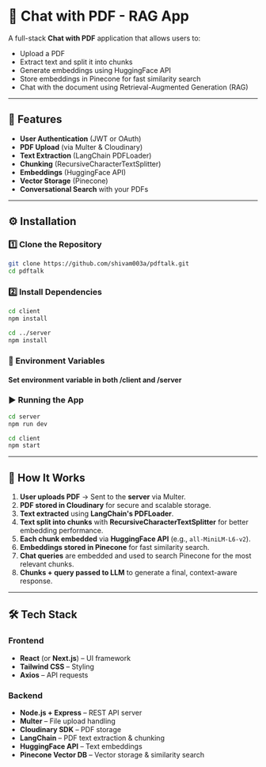 # 📄 Chat with PDF - RAG App

A full-stack **Chat with PDF** application that allows users to:

- Upload a PDF
- Extract text and split it into chunks
- Generate embeddings using HuggingFace API
- Store embeddings in Pinecone for fast similarity search
- Chat with the document using Retrieval-Augmented Generation (RAG)

---

## 🚀 Features

- **User Authentication** (JWT or OAuth)
- **PDF Upload** (via Multer & Cloudinary)
- **Text Extraction** (LangChain PDFLoader)
- **Chunking** (RecursiveCharacterTextSplitter)
- **Embeddings** (HuggingFace API)
- **Vector Storage** (Pinecone)
- **Conversational Search** with your PDFs

---

## ⚙️ Installation

### 1️⃣ Clone the Repository

```bash
git clone https://github.com/shivam003a/pdftalk.git
cd pdftalk

```

### 2️⃣ Install Dependencies

```bash
cd client
npm install

cd ../server
npm install
```

### 🔑 Environment Variables

#### Set environment variable in both /client and /server

### ▶️ Running the App

```bash
cd server
npm run dev

cd client
npm start

```

---

## 🔄 How It Works

1. **User uploads PDF** → Sent to the **server** via Multer.
2. **PDF stored in Cloudinary** for secure and scalable storage.
3. **Text extracted** using **LangChain's PDFLoader**.
4. **Text split into chunks** with **RecursiveCharacterTextSplitter** for better embedding performance.
5. **Each chunk embedded** via **HuggingFace API** (e.g., `all-MiniLM-L6-v2`).
6. **Embeddings stored in Pinecone** for fast similarity search.
7. **Chat queries** are embedded and used to search Pinecone for the most relevant chunks.
8. **Chunks + query passed to LLM** to generate a final, context-aware response.

---

## 🛠 Tech Stack

### **Frontend**

- **React** (or **Next.js**) – UI framework
- **Tailwind CSS** – Styling
- **Axios** – API requests

### **Backend**

- **Node.js + Express** – REST API server
- **Multer** – File upload handling
- **Cloudinary SDK** – PDF storage
- **LangChain** – PDF text extraction & chunking
- **HuggingFace API** – Text embeddings
- **Pinecone Vector DB** – Vector storage & similarity search
